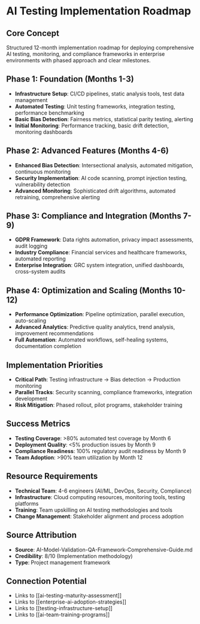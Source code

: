 # AI Testing Implementation Roadmap

## Core Concept
Structured 12-month implementation roadmap for deploying comprehensive AI testing, monitoring, and compliance frameworks in enterprise environments with phased approach and clear milestones.

## Phase 1: Foundation (Months 1-3)
- **Infrastructure Setup**: CI/CD pipelines, static analysis tools, test data management
- **Automated Testing**: Unit testing frameworks, integration testing, performance benchmarking
- **Basic Bias Detection**: Fairness metrics, statistical parity testing, alerting
- **Initial Monitoring**: Performance tracking, basic drift detection, monitoring dashboards

## Phase 2: Advanced Features (Months 4-6)
- **Enhanced Bias Detection**: Intersectional analysis, automated mitigation, continuous monitoring
- **Security Implementation**: AI code scanning, prompt injection testing, vulnerability detection
- **Advanced Monitoring**: Sophisticated drift algorithms, automated retraining, comprehensive alerting

## Phase 3: Compliance and Integration (Months 7-9)
- **GDPR Framework**: Data rights automation, privacy impact assessments, audit logging
- **Industry Compliance**: Financial services and healthcare frameworks, automated reporting
- **Enterprise Integration**: GRC system integration, unified dashboards, cross-system audits

## Phase 4: Optimization and Scaling (Months 10-12)
- **Performance Optimization**: Pipeline optimization, parallel execution, auto-scaling
- **Advanced Analytics**: Predictive quality analytics, trend analysis, improvement recommendations
- **Full Automation**: Automated workflows, self-healing systems, documentation completion

## Implementation Priorities
- **Critical Path**: Testing infrastructure → Bias detection → Production monitoring
- **Parallel Tracks**: Security scanning, compliance frameworks, integration development
- **Risk Mitigation**: Phased rollout, pilot programs, stakeholder training

## Success Metrics
- **Testing Coverage**: >80% automated test coverage by Month 6
- **Deployment Quality**: <5% production issues by Month 9
- **Compliance Readiness**: 100% regulatory audit readiness by Month 9
- **Team Adoption**: >90% team utilization by Month 12

## Resource Requirements
- **Technical Team**: 4-6 engineers (AI/ML, DevOps, Security, Compliance)
- **Infrastructure**: Cloud computing resources, monitoring tools, testing platforms
- **Training**: Team upskilling on AI testing methodologies and tools
- **Change Management**: Stakeholder alignment and process adoption

## Source Attribution
- **Source**: AI-Model-Validation-QA-Framework-Comprehensive-Guide.md
- **Credibility**: 8/10 (Implementation methodology)
- **Type**: Project management framework

## Connection Potential
- Links to [[ai-testing-maturity-assessment]]
- Links to [[enterprise-ai-adoption-strategies]]
- Links to [[testing-infrastructure-setup]]
- Links to [[ai-team-training-programs]]